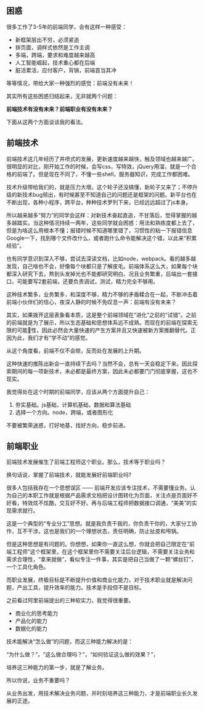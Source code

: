 ## 困惑

很多工作了3-5年的前端同学，会有这样一种感受：

- 新框架层出不穷，必须紧追
- 排页面，调样式依然是工作主调
- 多端，跨端，要求和难度越来越高
- 人工智能崛起，技术重心都在后端
- 脏活累活，应付客户，背锅，前端首当其冲

等等情况，带给大家一种强烈的感觉：前端没有未来！

其实所有这些困惑归结起来，无非就两个问题：

**前端技术有没有未来？前端职业有没有未来？**

下面从这两个方面谈谈我的看法。

## 前端技术

前端技术这几年经历了井喷式的发展，更新速度越来越快，触及领域也越来越广。很明显的对比，刚开始工作的时候，会写css，写特效，jQuery用溜，就是一个合格的前端了。但是现在不同了，不懂一些shell，服务器知识，完成工作都困难。

技术升级带给我们的，就是压力大增。这个轮子还没搞懂，新轮子又来了；不停升级的新技术bug频出，有时候甚至不知道自己的问题还是框架的问题。新平台也在不断出现，各种小程序，跨平台，种种技术罗列下来，已经远远超过了js本身。

所以越来越多“努力”的同学会这样：对新技术奋起直追，不甘落后，觉得掌握的越多越踏实。当这种情况持续一两年，这些同学就会困惑：用法和熟练度都上去了，但是为啥这么用根本不懂；报错时候不知道哪里错了，习惯性的粘一下报错信息Google一下，找到哪个文件改什么，或者跑什么命令能解决这个错，以此来“积累经验”。

也有同学意识到深入不够，尝试去深读文档，比如node，webpack。看的越多越发现，自己啥也不会，好像每个块都只是了解皮毛。前端体系这么大，如果每个块都深入研究下去，熬到头发掉光也不能都研究明白。况且业务繁重，后端出一套接口，可能要写2套前端，还要负责调试，测试，精力完全不够用。

这种技术繁多，业务繁多，和深度不够，精力不够的矛盾糅合在一起，不断冲击着前端小伙伴们的信心，夜深人静的时候不免叹息一声：前端有没有未来？

其实，如果拨开这层表象看本质，这是整个前端领域在“进化”之前的“试错”。之前的前端就是为了展示，所以生态基础和思想体系远不成熟。而现在的前端在探索无限的可能性，因此必然会大量快速的产生方案并且又快速被新方案推翻替代。正因为此，我们才有“学不动”的感觉。

从这个角度看，前端不仅不会晾，反而处在发展的上升期。

这种快速的推陈出新会一直持续下去吗？当然不会，总有一天会稳定下来。因此探索期间的每一项新技术，未必都是最终方案，因此未必都要门门彻底掌握，这也不现实。

我觉得处在这个时期的前端同学，应该从两个方面提升自己：

1. 夯实基础。js基础，计算机基础，数据和算法基础
2. 选择一个方向。node，跨端，或者图形化

不要被繁荣迷惑，打好地基，找好方向，稳步前进。

## 前端职业

前端技术发展催生了前端工程师这个职业。那么，技术等于职业吗？

换句话说，掌握了前端技术，就能发展好前端职业吗?

很多人包括我存在一个思想误区 —— 前端开发应该专注技术，不需要懂业务。认为自己的本职工作就是根据产品需求文档把设计图转化为页面，关注点是页面好不好看，特效炫不炫酷，交互好不好。再与后端工程师把数据接口调通，“美美”的实现需求就行。

这是一个典型的“专业分工”思想。就是我负责干我的，你负责干你的，大家分工协作，互不干涉。这也是我们的一个理想状态，责任明确，防止扯皮和甩锅。

但是这种思想是有问题的。你想想，如果你一直这么想，你就会把自己限定在“前端工程师”这个框架里，在这个框架里你不需要关注后台逻辑，不需要关注业务和需求合理性，“拿来就做”，看似专注一件事，其实是把自己当做了一颗“螺丝钉”，一个工具化角色。

而职业发展，终极目标是不断提升价值和商业化能力，对于技术职业就是解决问题，产出工具，提升效率的能力。技术是手段但不是目标。

之前看过阿里前端提出的三种软实力，我觉得很重要。

- 商业化的思考能力
- 产品化的能力
- 数据化的能力

技术能解决“怎么做”的问题，而这三种能力解决的是：

“为什么做？”，“这么做合理吗？”，“如何验证这么做的效果？”，

培养这三种能力的第一步，就是了解业务。

所以你说，业务不重要吗？

从业务出发，用技术解决业务问题，并时刻培养这三种能力，才是前端职业长久发展的正途。